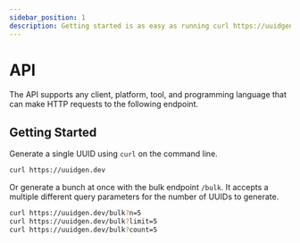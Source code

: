 ```yaml
---
sidebar_position: 1
description: Getting started is as easy as running curl https://uuidgen.dev!
---
```


# API

The API supports any client, platform, tool, and programming language that can make HTTP requests to the following
endpoint.

## Getting Started

Generate a single UUID using `curl` on the command line.

```bash
curl https://uuidgen.dev
```

Or generate a bunch at once with the bulk endpoint `/bulk`. It accepts a multiple different query parameters for the
number of UUIDs to generate.

```bash
curl https://uuidgen.dev/bulk?n=5
curl https://uuidgen.dev/bulk?limit=5
curl https://uuidgen.dev/bulk?count=5
```
